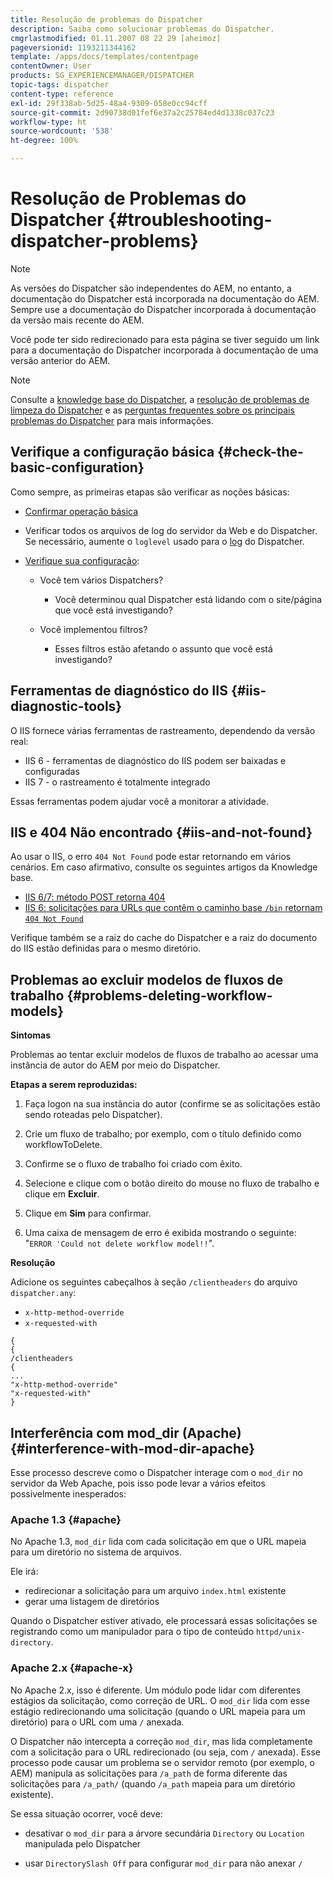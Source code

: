 ```yaml
---
title: Resolução de problemas do Dispatcher
description: Saiba como solucionar problemas do Dispatcher.
cmgrlastmodified: 01.11.2007 08 22 29 [aheimoz]
pageversionid: 1193211344162
template: /apps/docs/templates/contentpage
contentOwner: User
products: SG_EXPERIENCEMANAGER/DISPATCHER
topic-tags: dispatcher
content-type: reference
exl-id: 29f338ab-5d25-48a4-9309-058e0cc94cff
source-git-commit: 2d90738d01fef6e37a2c25784ed4d1338c037c23
workflow-type: ht
source-wordcount: '538'
ht-degree: 100%

---
```


# Resolução de Problemas do Dispatcher {#troubleshooting-dispatcher-problems}

>[!NOTE]
>
>As versões do Dispatcher são independentes do AEM, no entanto, a documentação do Dispatcher está incorporada na documentação do AEM. Sempre use a documentação do Dispatcher incorporada à documentação da versão mais recente do AEM.
>
>Você pode ter sido redirecionado para esta página se tiver seguido um link para a documentação do Dispatcher incorporada à documentação de uma versão anterior do AEM.

>[!NOTE]
>
>Consulte a [knowledge base do Dispatcher](https://helpx.adobe.com/br/experience-manager/kb/index/dispatcher.html), a [resolução de problemas de limpeza do Dispatcher](https://experienceleague.adobe.com/search.html?lang=pt-BR#q=troubleshooting%20dispatcher%20flushing%20issues&amp;sort=relevancy&amp;f:el_product=[Experience%20Manager]) e as [perguntas frequentes sobre os principais problemas do Dispatcher](dispatcher-faq.md) para mais informações.

## Verifique a configuração básica {#check-the-basic-configuration}

Como sempre, as primeiras etapas são verificar as noções básicas:

* [Confirmar operação básica](/help/using/dispatcher-configuration.md#confirming-basic-operation)
* Verificar todos os arquivos de log do servidor da Web e do Dispatcher. Se necessário, aumente o `loglevel` usado para o [log](/help/using/dispatcher-configuration.md#logging) do Dispatcher.

* [Verifique sua configuração](/help/using/dispatcher-configuration.md):

   * Você tem vários Dispatchers?

      * Você determinou qual Dispatcher está lidando com o site/página que você está investigando?

   * Você implementou filtros?

      * Esses filtros estão afetando o assunto que você está investigando?

## Ferramentas de diagnóstico do IIS {#iis-diagnostic-tools}

O IIS fornece várias ferramentas de rastreamento, dependendo da versão real:

* IIS 6 - ferramentas de diagnóstico do IIS podem ser baixadas e configuradas
* IIS 7 - o rastreamento é totalmente integrado

Essas ferramentas podem ajudar você a monitorar a atividade.

## IIS e 404 Não encontrado {#iis-and-not-found}

Ao usar o IIS, o erro `404 Not Found` pode estar retornando em vários cenários. Em caso afirmativo, consulte os seguintes artigos da Knowledge base.

* [IIS 6/7: método POST retorna 404](https://helpx.adobe.com/br/experience-manager/kb/IIS6IsapiFilters.html)
* [IIS 6: solicitações para URLs que contêm o caminho base `/bin` retornam `404 Not Found`](https://helpx.adobe.com/br/experience-manager/kb/RequestsToBinDirectoryFailInIIS6.html)

Verifique também se a raiz do cache do Dispatcher e a raiz do documento do IIS estão definidas para o mesmo diretório.

## Problemas ao excluir modelos de fluxos de trabalho {#problems-deleting-workflow-models}

**Sintomas**

Problemas ao tentar excluir modelos de fluxos de trabalho ao acessar uma instância de autor do AEM por meio do Dispatcher.

**Etapas a serem reproduzidas:**

1. Faça logon na sua instância do autor (confirme se as solicitações estão sendo roteadas pelo Dispatcher).
1. Crie um fluxo de trabalho; por exemplo, com o título definido como workflowToDelete.
1. Confirme se o fluxo de trabalho foi criado com êxito.
1. Selecione e clique com o botão direito do mouse no fluxo de trabalho e clique em **Excluir**.

1. Clique em **Sim** para confirmar.
1. Uma caixa de mensagem de erro é exibida mostrando o seguinte:\
   &quot;`ERROR 'Could not delete workflow model!!`&quot;.

**Resolução**

Adicione os seguintes cabeçalhos à seção `/clientheaders` do arquivo `dispatcher.any`:

* `x-http-method-override`
* `x-requested-with`

```
{  
{  
/clientheaders  
{  
...  
"x-http-method-override"  
"x-requested-with"  
}
```

## Interferência com mod_dir (Apache) {#interference-with-mod-dir-apache}

Esse processo descreve como o Dispatcher interage com o `mod_dir` no servidor da Web Apache, pois isso pode levar a vários efeitos possivelmente inesperados:

### Apache 1.3 {#apache}

No Apache 1.3, `mod_dir` lida com cada solicitação em que o URL mapeia para um diretório no sistema de arquivos.

Ele irá:

* redirecionar a solicitação para um arquivo `index.html` existente
* gerar uma listagem de diretórios

Quando o Dispatcher estiver ativado, ele processará essas solicitações se registrando como um manipulador para o tipo de conteúdo `httpd/unix-directory`.

### Apache 2.x {#apache-x}

No Apache 2.x, isso é diferente. Um módulo pode lidar com diferentes estágios da solicitação, como correção de URL. O `mod_dir` lida com esse estágio redirecionando uma solicitação (quando o URL mapeia para um diretório) para o URL com uma `/` anexada.

O Dispatcher não intercepta a correção `mod_dir`, mas lida completamente com a solicitação para o URL redirecionado (ou seja, com `/` anexada). Esse processo pode causar um problema se o servidor remoto (por exemplo, o AEM) manipula as solicitações para `/a_path` de forma diferente das solicitações para `/a_path/` (quando `/a_path` mapeia para um diretório existente).

Se essa situação ocorrer, você deve:

* desativar o `mod_dir` para a árvore secundária `Directory` ou `Location` manipulada pelo Dispatcher

* usar `DirectorySlash Off` para configurar `mod_dir` para não anexar `/`
